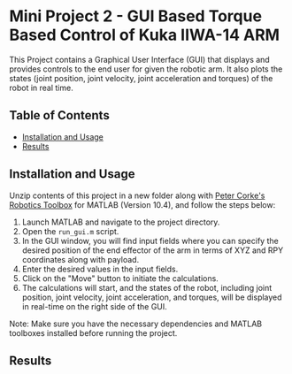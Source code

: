 # Mini Project 2 - GUI Based Torque Based Control of Kuka IIWA-14 ARM

This Project contains a Graphical User Interface (GUI) that displays and provides controls to the end user for given the robotic arm. 
It also plots the states (joint position, joint velocity, joint acceleration and torques) of the robot in real time.

## Table of Contents

- [Installation and Usage](#InstallationandUsage)
- [Results](#results)

## Installation and Usage

Unzip contents of this project in a new folder along with [Peter Corke's Robotics Toolbox](https://petercorke.com/toolboxes/robotics-toolbox/) for MATLAB (Version 10.4), and follow the steps below:

1. Launch MATLAB and navigate to the project directory.
2. Open the `run_gui.m` script.
3. In the GUI window, you will find input fields where you can specify the desired position of the end effector of the arm in terms of XYZ and RPY coordinates along with payload.
4. Enter the desired values in the input fields.
5. Click on the "Move" button to initiate the calculations.
6. The calculations will start, and the states of the robot, including joint position, joint velocity, joint acceleration, and torques, will be displayed in real-time on the right side of the GUI.

Note: Make sure you have the necessary dependencies and MATLAB toolboxes installed before running the project.

## Results

